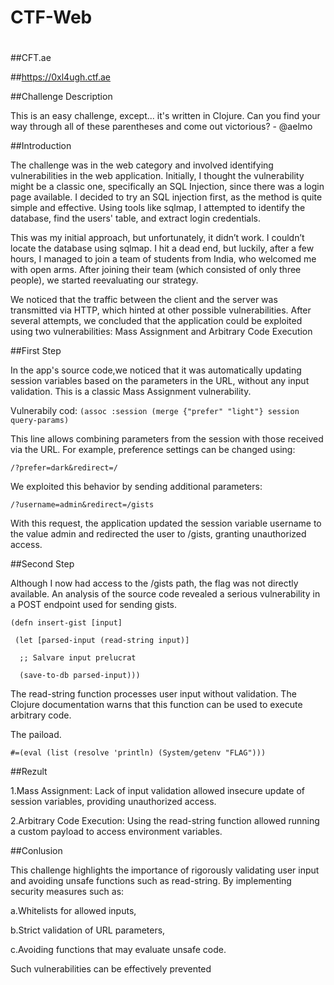 # CTF-Web
#

##CFT.ae 

##https://0xl4ugh.ctf.ae



##Challenge Description

This is an easy challenge, except... it's written in Clojure. Can you find your way through all of these parentheses and come out victorious? - @aelmo



##Introduction 



The challenge was in the web category and involved identifying vulnerabilities in the web application. Initially, I thought the vulnerability might be a classic one, specifically an SQL Injection, since there was a login page available. I decided to try an SQL injection first, as the method is quite simple and effective. Using tools like sqlmap, I attempted to identify the database, find the users' table, and extract login credentials.


This was my initial approach, but unfortunately, it didn’t work. I couldn’t locate the database using sqlmap. I hit a dead end, but luckily, after a few hours, I managed to join a team of students from India, who welcomed me with open arms. After joining their team (which consisted of only three people), we started reevaluating our strategy.

We noticed that the traffic between the client and the server was transmitted via HTTP, which hinted at other possible vulnerabilities. After several attempts, we concluded that the application could be exploited using two vulnerabilities: Mass Assignment and Arbitrary Code Execution






##First Step




In the app's source code,we noticed that it was automatically updating session variables based on the parameters in the URL, without any input validation. This is a classic Mass Assignment vulnerability.

Vulnerabily cod:
```(assoc :session (merge {"prefer" "light"} session query-params)```

This line allows combining parameters from the session with those received via the URL. For example, preference settings can be changed using:

```/?prefer=dark&redirect=/```

We exploited this behavior by sending additional parameters:


```/?username=admin&redirect=/gists```

With this request, the application updated the session variable username to the value admin and redirected the user to /gists, granting unauthorized access.






##Second Step




Although I now had access to the /gists path, the flag was not directly available. An analysis of the source code revealed a serious vulnerability in a POST endpoint used for sending gists.


```(defn insert-gist [input]```

 ``` (let [parsed-input (read-string input)]```
 
  ```  ;; Salvare input prelucrat```
  
  ```  (save-to-db parsed-input)))```


The read-string function processes user input without validation. The Clojure documentation warns that this function can be used to execute arbitrary code.

The paiload. 


```#=(eval (list (resolve 'println) (System/getenv "FLAG")))```

##Rezult 

1.Mass Assignment: Lack of input validation allowed insecure update of session variables, providing unauthorized access.

2.Arbitrary Code Execution: Using the read-string function allowed running a custom payload to access environment variables.


##Conlusion 

This challenge highlights the importance of rigorously validating user input and avoiding unsafe functions such as read-string. By implementing security measures such as:

a.Whitelists for allowed inputs,

b.Strict validation of URL parameters,

c.Avoiding functions that may evaluate unsafe code.

Such vulnerabilities can be effectively prevented

